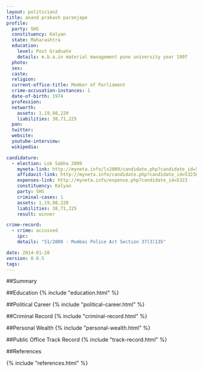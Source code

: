 ```yaml
---
layout: politician2
title: anand prakash paranjape
profile: 
  party: SHS
  constituency: Kalyan
  state: Maharashtra
  education: 
    level: Post Graduate
    details: m.b.a.in material management pune university year 1997
  photo: 
  sex: 
  caste: 
  religion: 
  current-office-title: Member of Parliament
  crime-accusation-instances: 1
  date-of-birth: 1974
  profession: 
  networth: 
    assets: 1,19,98,220
    liabilities: 38,71,225
  pan: 
  twitter: 
  website: 
  youtube-interview: 
  wikipedia: 

candidature: 
  - election: Lok Sabha 2009
    myneta-link: http://myneta.info/ls2009/candidate.php?candidate_id=5323
    affidavit-link: http://myneta.info/candidate.php?candidate_id=5323&scan=original
    expenses-link: http://myneta.info/expense.php?candidate_id=5323
    constituency: Kalyan 
    party: SHS
    criminal-cases: 1
    assets: 1,19,98,220
    liabilities: 38,71,225
    result: winner 

crime-record: 
  - crime: accussed
    ipc: 
    details: "51/2008 - Mumbai Police Act Section 37(3)135" 

date: 2014-01-28
version: 0.0.5
tags: 
---
```

##Summary


##Education
{% include "education.html" %}


##Political Career
{% include "political-career.html" %}


##Criminal Record
{% include "criminal-record.html" %}


##Personal Wealth
{% include "personal-wealth.html" %}


##Public Office Track Record
{% include "track-record.html" %}


##References


{% include "references.html" %}